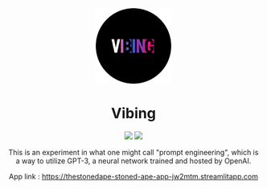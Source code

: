 <div align="center"> 
  <img src="https://github.com/Its-Nishant-01/vibing/blob/master/app/src/main/res/drawable/lomgo.png" alt="WebBadge" border="0" height='150'>
  <h1 align ="center">Vibing</h1>
 
  <img src="https://img.shields.io/badge/Java-ED8B00?style=for-the-badge&logo=java&logoColor=white">
  <img src="https://img.shields.io/badge/Android-3DDC84?style=for-the-badge&logo=android&logoColor=white">

This is an experiment in what one might call "prompt engineering", which is a way to utilize GPT-3, a neural network trained and hosted by OpenAI.

App link : https://thestonedape-stoned-ape-app-jw2mtm.streamlitapp.com
